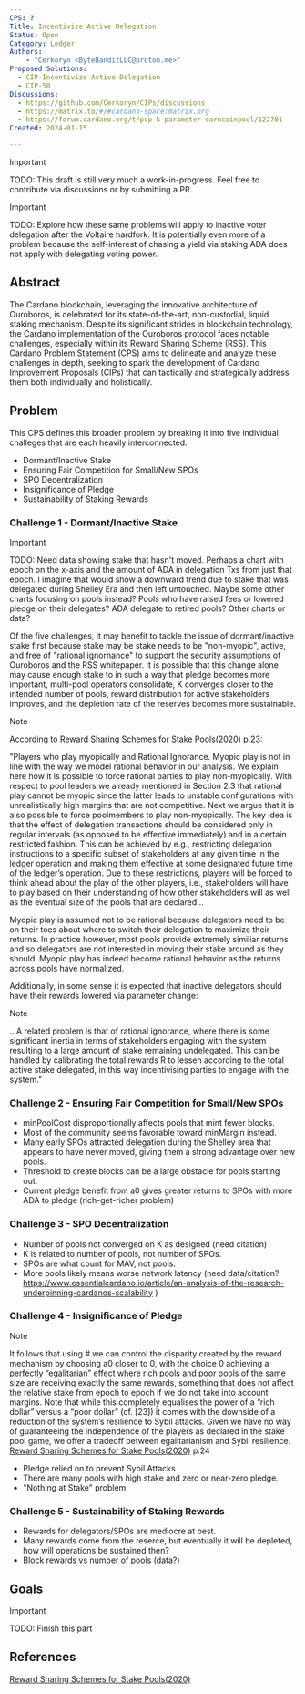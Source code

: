 ```yaml
---
CPS: ?
Title: Incentivize Active Delegation
Status: Open
Category: Ledger
Authors:
    - "Cerkoryn <ByteBanditLLC@proton.me>"
Proposed Solutions:
  - CIP-Incentivize Active Delegation
  - CIP-50
Discussions:
  - https://github.com/Cerkoryn/CIPs/discussions
  - https://matrix.to/#/#cardano-space:matrix.org
  - https://forum.cardano.org/t/pcp-k-parameter-earncoinpool/122701
Created: 2024-01-15

---
```

> [!IMPORTANT]  
> TODO: This draft is still very much a work-in-progress.  Feel free to contribute via discussions or by submitting a PR.

> [!IMPORTANT]  
> TODO: Explore how these same problems will apply to inactive voter delegation after the Voltaire hardfork.  It is potentially even more of a problem because the self-interest of chasing a yield via staking ADA does not apply with delegating voting power.

## **Abstract**

The Cardano blockchain, leveraging the innovative architecture of Ouroboros, is celebrated for its state-of-the-art, non-custodial, liquid staking mechanism. Despite its significant strides in blockchain technology, the Cardano implementation of the Ouroboros protocol faces notable challenges, especially within its Reward Sharing Scheme (RSS). This Cardano Problem Statement (CPS) aims to delineate and analyze these challenges in depth, seeking to spark the development of Cardano Improvement Proposals (CIPs) that can tactically and strategically address them both individually and holistically.

## **Problem**

This CPS defines this broader problem by breaking it into five individual challeges that are each heavily interconnected:

 - Dormant/Inactive Stake
 - Ensuring Fair Competition for Small/New SPOs
 - SPO Decentralization
 - Insignificance of Pledge
 - Sustainability of Staking Rewards

### **Challenge 1 - Dormant/Inactive Stake**

> [!IMPORTANT]  
> TODO: Need data showing stake that hasn't moved.  Perhaps a chart with epoch on the x-axis and the amount of ADA in delegation Txs from just that epoch.  I imagine that would show a downward trend due to stake that was delegated during Shelley Era and then left untouched. Maybe some other charts focusing on pools instead?  Pools who have raised fees or lowered pledge on their delegates?  ADA delegate to retired pools?  Other charts or data?

Of the five challenges, it may benefit to tackle the issue of dormant/inactive stake first because stake may be stake needs to be "non-myopic", active, and free of "rational ignornance" to support the security assumptions of Ouroboros and the RSS whitepaper. It is possible that this change alone may cause enough stake to in such a way that pledge becomes more important, multi-pool operators consolidate, K converges closer to the intended number of pools, reward distribution for active stakeholders improves, and the depletion rate of the reserves becomes more sustainable.

> [!NOTE]
> According to [Reward Sharing Schemes for Stake Pools(2020)](https://arxiv.org/ftp/arxiv/papers/1807/1807.11218.pdf) p.23:
> 
> "Players who play myopically and Rational Ignorance. Myopic play is not in line with the way we
> model rational behavior in our analysis. We explain here how it is possible to force rational parties to
> play non-myopically. With respect to pool leaders we already mentioned in Section 2.3 that rational
> play cannot be myopic since the latter leads to unstable configurations with unrealistically high
> margins that are not competitive. Next we argue that it is also possible to force poolmembers to play
> non-myopically. The key idea is that the effect of delegation transactions should be considered only in
> regular intervals (as opposed to be effective immediately) and in a certain restricted fashion. This can
> be achieved by e.g., restricting delegation instructions to a specific subset of stakeholders at any given
> time in the ledger operation and making them effective at some designated future time of the ledger’s
> operation. Due to these restrictions, players will be forced to think ahead about the play of the other
> players, i.e., stakeholders will have to play based on their understanding of how other stakeholders
> will as well as the eventual size of the pools that are declared... 

Myopic play is assumed not to be rational because delegators need to be on their toes about where to switch their delegation to maximize their returns.  In practice however, most pools provide extremely similiar returns and so delegators are not interested in moving their stake around as they should.  Myopic play has indeed become rational behavior as the returns across pools have normalized.

Additionally, in some sense it is expected that inactive delegators should have their rewards lowered via parameter change:
> [!NOTE]
> ...A related problem is that of rational ignorance, where there is some significant inertia in terms of 
> stakeholders engaging with the system resulting to a large amount of stake remaining undelegated. 
> This can be handled by calibrating the total rewards R to lessen according to the total active stake delegated, 
> in this way incentivising parties to engage with the system."

### **Challenge 2 - Ensuring Fair Competition for Small/New SPOs**

- minPoolCost disproportionally affects pools that mint fewer blocks.
- Most of the community seems favorable toward minMargin instead.
- Many early SPOs attracted delegation during the Shelley area that appears to have never moved, giving them a strong advantage over new pools.
- Threshold to create blocks can be a large obstacle for pools starting out.
- Current pledge benefit from a0 gives greater returns to SPOs with more ADA to pledge (rich-get-richer problem)

### **Challenge 3 - SPO Decentralization**

- Number of pools not converged on K as designed (need citation)
- K is related to number of pools, not number of SPOs.
- SPOs are what count for MAV, not pools.
- More pools likely means worse network latency (need data/citation? https://www.essentialcardano.io/article/an-analysis-of-the-research-underpinning-cardanos-scalability )

### **Challenge 4 - Insignificance of Pledge**

> [!NOTE]
> It follows that using # we can control the disparity created by the reward mechanism by choosing a0 closer to 0, 
> with the choice 0 achieving a perfectly “egalitarian” effect where rich pools and poor pools of the same size are 
> receiving exactly the same rewards, something that does not affect the relative stake from epoch to epoch if we do
> not take into account margins. Note that while this completely equalises the power of a “rich dollar”
> versus a “poor dollar” (cf. [23]) it comes with the downside of a reduction of the system’s resilience to
> Sybil attacks. Given we have no way of guaranteeing the independence of the players as declared in
> the stake pool game, we offer a tradeoff between egalitarianism and Sybil resilience.
> [Reward Sharing Schemes for Stake Pools(2020)](https://arxiv.org/ftp/arxiv/papers/1807/1807.11218.pdf) p.24

- Pledge relied on to prevent Sybil Attacks
- There are many pools with high stake and zero or near-zero pledge.
- "Nothing at Stake" problem

### **Challenge 5 - Sustainability of Staking Rewards**

- Rewards for delegators/SPOs are mediocre at best.
- Many rewards come from the reserce, but eventually it will be depleted, how will operations be sustained then?
- Block rewards vs number of pools (data?)

## **Goals**

> [!IMPORTANT]  
> TODO: Finish this part

## **References**

[Reward Sharing Schemes for Stake Pools(2020)](https://arxiv.org/ftp/arxiv/papers/1807/1807.11218.pdf)


